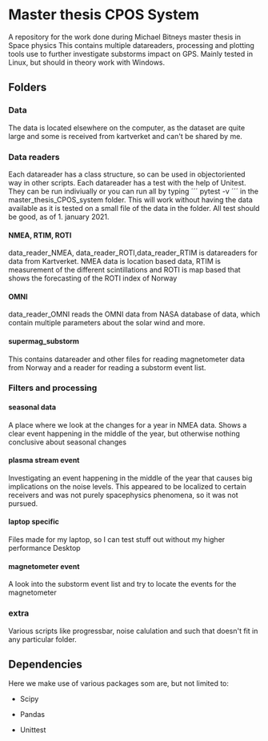 # Master thesis CPOS System
A repository for the work done during Michael Bitneys master thesis in Space physics
This contains multiple datareaders, processing and plotting tools use to further
investigate substorms impact on GPS.
Mainly tested in Linux, but should in theory work with Windows.

## Folders

### Data

The data is located elsewhere on the computer, as the dataset are quite large
and some is received from kartverket and can't be shared by me.

### Data readers

Each datareader has a class structure, so can be used in objectoriented way in
other scripts. Each datareader has a test with the help of Unitest. They can be
run indiviually or you can run all by typing
´´´
pytest -v
´´´
in the master_thesis_CPOS_system folder. This will work without having the data
available as it is tested on a small file of the data in the folder.
All test should be good, as of 1. january 2021.

#### NMEA, RTIM, ROTI

data_reader_NMEA, data_reader_ROTI,data_reader_RTIM is datareaders for data
from Kartverket. NMEA data is location based data, RTIM is measurement of the
different scintillations and ROTI is map based that shows the forecasting of
the ROTI index of Norway

#### OMNI

data_reader_OMNI reads the OMNI data from NASA database of data, which contain
multiple parameters about the solar wind and more.

#### supermag_substorm

This contains datareader and other files for reading magnetometer data from Norway
and a reader for reading a substorm event list.

### Filters and processing


#### seasonal data

A place where we look at the changes for a year in NMEA data. Shows a clear
event happening in the middle of the year, but otherwise nothing conclusive
about seasonal changes

#### plasma stream event

Investigating an event happening in the middle of the year that causes big implications
on the noise levels. This appeared to be localized to certain receivers and was
not purely spacephysics phenomena, so it was not pursued.  

#### laptop specific

Files made for my laptop, so I can test stuff out without my higher performance
Desktop


#### magnetometer event

A look into the substorm event list and try to locate the events for the magnetometer


### extra
Various scripts like progressbar, noise calulation and such that doesn't fit in any particular folder.

## Dependencies

Here we make use of various packages som are, but not limited to:

* Scipy

* Pandas

* Unittest
